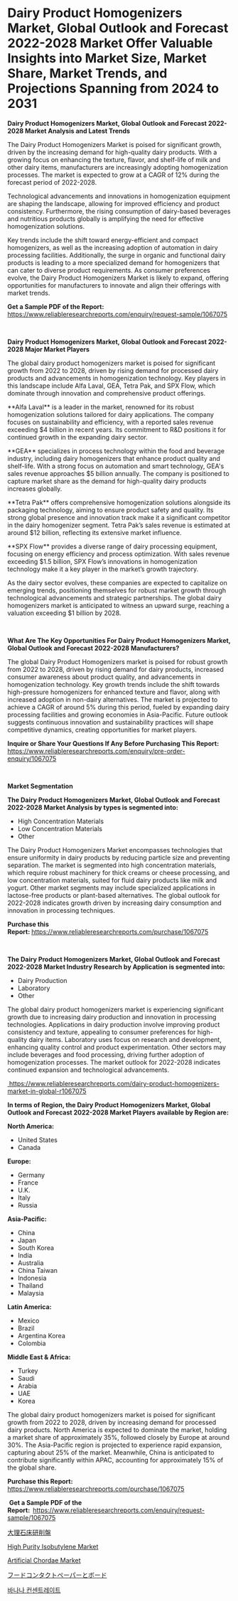 <p><h1>Dairy Product Homogenizers Market, Global Outlook and Forecast 2022-2028 Market Offer Valuable Insights into Market Size, Market Share, Market Trends, and Projections Spanning from 2024 to 2031</h1></p><p><strong>Dairy Product Homogenizers Market, Global Outlook and Forecast 2022-2028 Market Analysis and Latest Trends</strong></p>
<p><p>The Dairy Product Homogenizers Market is poised for significant growth, driven by the increasing demand for high-quality dairy products. With a growing focus on enhancing the texture, flavor, and shelf-life of milk and other dairy items, manufacturers are increasingly adopting homogenization processes. The market is expected to grow at a CAGR of 12% during the forecast period of 2022-2028. </p><p>Technological advancements and innovations in homogenization equipment are shaping the landscape, allowing for improved efficiency and product consistency. Furthermore, the rising consumption of dairy-based beverages and nutritious products globally is amplifying the need for effective homogenization solutions. </p><p>Key trends include the shift toward energy-efficient and compact homogenizers, as well as the increasing adoption of automation in dairy processing facilities. Additionally, the surge in organic and functional dairy products is leading to a more specialized demand for homogenizers that can cater to diverse product requirements. As consumer preferences evolve, the Dairy Product Homogenizers Market is likely to expand, offering opportunities for manufacturers to innovate and align their offerings with market trends.</p></p>
<p><strong>Get a Sample PDF of the Report:&nbsp;</strong> <a href="https://www.reliableresearchreports.com/enquiry/request-sample/1067075">https://www.reliableresearchreports.com/enquiry/request-sample/1067075</a></p>
<p>&nbsp;</p>
<p><strong>Dairy Product Homogenizers Market, Global Outlook and Forecast 2022-2028 Major Market Players</strong></p>
<p><p>The global dairy product homogenizers market is poised for significant growth from 2022 to 2028, driven by rising demand for processed dairy products and advancements in homogenization technology. Key players in this landscape include Alfa Laval, GEA, Tetra Pak, and SPX Flow, which dominate through innovation and comprehensive product offerings.</p><p>**Alfa Laval** is a leader in the market, renowned for its robust homogenization solutions tailored for dairy applications. The company focuses on sustainability and efficiency, with a reported sales revenue exceeding $4 billion in recent years. Its commitment to R&D positions it for continued growth in the expanding dairy sector.</p><p>**GEA** specializes in process technology within the food and beverage industry, including dairy homogenizers that enhance product quality and shelf-life. With a strong focus on automation and smart technology, GEA's sales revenue approaches $5 billion annually. The company is positioned to capture market share as the demand for high-quality dairy products increases globally.</p><p>**Tetra Pak** offers comprehensive homogenization solutions alongside its packaging technology, aiming to ensure product safety and quality. Its strong global presence and innovation track make it a significant competitor in the dairy homogenizer segment. Tetra Pak’s sales revenue is estimated at around $12 billion, reflecting its extensive market influence.</p><p>**SPX Flow** provides a diverse range of dairy processing equipment, focusing on energy efficiency and process optimization. With sales revenue exceeding $1.5 billion, SPX Flow’s innovations in homogenization technology make it a key player in the market’s growth trajectory.</p><p>As the dairy sector evolves, these companies are expected to capitalize on emerging trends, positioning themselves for robust market growth through technological advancements and strategic partnerships. The global dairy homogenizers market is anticipated to witness an upward surge, reaching a valuation exceeding $1 billion by 2028.</p></p>
<p>&nbsp;</p>
<p><strong>What Are The Key Opportunities For Dairy Product Homogenizers Market, Global Outlook and Forecast 2022-2028 Manufacturers?</strong></p>
<p><p>The global Dairy Product Homogenizers market is poised for robust growth from 2022 to 2028, driven by rising demand for dairy products, increased consumer awareness about product quality, and advancements in homogenization technology. Key growth trends include the shift towards high-pressure homogenizers for enhanced texture and flavor, along with increased adoption in non-dairy alternatives. The market is projected to achieve a CAGR of around 5% during this period, fueled by expanding dairy processing facilities and growing economies in Asia-Pacific. Future outlook suggests continuous innovation and sustainability practices will shape competitive dynamics, creating opportunities for market players.</p></p>
<p><strong>Inquire or Share Your Questions If Any Before Purchasing This Report:</strong> <a href="https://www.reliableresearchreports.com/enquiry/pre-order-enquiry/1067075">https://www.reliableresearchreports.com/enquiry/pre-order-enquiry/1067075</a></p>
<p>&nbsp;</p>
<p><strong>Market Segmentation</strong></p>
<p><strong>The Dairy Product Homogenizers Market, Global Outlook and Forecast 2022-2028 Market Analysis by types is segmented into:</strong></p>
<p><ul><li>High Concentration Materials</li><li>Low Concentration Materials</li><li>Other</li></ul></p>
<p><p>The Dairy Product Homogenizers Market encompasses technologies that ensure uniformity in dairy products by reducing particle size and preventing separation. The market is segmented into high concentration materials, which require robust machinery for thick creams or cheese processing, and low concentration materials, suited for fluid dairy products like milk and yogurt. Other market segments may include specialized applications in lactose-free products or plant-based alternatives. The global outlook for 2022-2028 indicates growth driven by increasing dairy consumption and innovation in processing techniques.</p></p>
<p><strong>Purchase this Report:&nbsp;</strong><a href="https://www.reliableresearchreports.com/purchase/1067075">https://www.reliableresearchreports.com/purchase/1067075</a></p>
<p>&nbsp;</p>
<p><strong>The Dairy Product Homogenizers Market, Global Outlook and Forecast 2022-2028 Market Industry Research by Application is segmented into:</strong></p>
<p><ul><li>Dairy Production</li><li>Laboratory</li><li>Other</li></ul></p>
<p><p>The global dairy product homogenizers market is experiencing significant growth due to increasing dairy production and innovation in processing technologies. Applications in dairy production involve improving product consistency and texture, appealing to consumer preferences for high-quality dairy items. Laboratory uses focus on research and development, enhancing quality control and product experimentation. Other sectors may include beverages and food processing, driving further adoption of homogenization processes. The market outlook for 2022-2028 indicates continued expansion and technological advancements.</p></p>
<p><a href="https://www.reliableresearchreports.com/dairy-product-homogenizers-market-in-global-r1067075">&nbsp;https://www.reliableresearchreports.com/dairy-product-homogenizers-market-in-global-r1067075</a></p>
<p><strong>In terms of Region, the Dairy Product Homogenizers Market, Global Outlook and Forecast 2022-2028 Market Players available by Region are:</strong></p>
<p>
    <p> <strong> North America: </strong>
        <ul>
            <li>United States</li>
            <li>Canada</li>
        </ul>
        </p> 
    <p> <strong> Europe: </strong>
        <ul>
            <li>Germany</li>
            <li>France</li>
            <li>U.K.</li>
            <li>Italy</li>
            <li>Russia</li>
        </ul>
        </p> 
    <p> <strong> Asia-Pacific: </strong>
        <ul>
            <li>China</li>
            <li>Japan</li>
            <li>South Korea</li>
            <li>India</li>
            <li>Australia</li>
            <li>China Taiwan</li>
            <li>Indonesia</li>
            <li>Thailand</li>
            <li>Malaysia</li>
        </ul>
        </p> 
    <p> <strong> Latin America: </strong>
        <ul>
            <li>Mexico</li>
            <li>Brazil</li>
            <li>Argentina Korea</li>
            <li>Colombia</li>
        </ul>
        </p> 
    <p> <strong> Middle East & Africa: </strong>
        <ul>
            <li>Turkey</li>
            <li>Saudi</li>
            <li>Arabia</li>
            <li>UAE</li>
            <li>Korea</li>
        </ul>
    </p>
    </p>
<p><p>The global dairy product homogenizers market is poised for significant growth from 2022 to 2028, driven by increasing demand for processed dairy products. North America is expected to dominate the market, holding a market share of approximately 35%, followed closely by Europe at around 30%. The Asia-Pacific region is projected to experience rapid expansion, capturing about 25% of the market. Meanwhile, China is anticipated to contribute significantly within APAC, accounting for approximately 15% of the global share.</p></p>
<p><strong>Purchase this Report: </strong><a href="https://www.reliableresearchreports.com/purchase/1067075">https://www.reliableresearchreports.com/purchase/1067075</a></p>
<p>&nbsp;<strong>Get a Sample PDF of the Report:&nbsp;&nbsp;</strong><a href="https://www.reliableresearchreports.com/enquiry/request-sample/1067075">https://www.reliableresearchreports.com/enquiry/request-sample/1067075</a></p>
<p><strong></strong></p>
<p><p><a href="https://medium.com/@carengczpoe/%E3%82%B0%E3%83%AD%E3%83%BC%E3%83%90%E3%83%AB%E5%A4%A7%E7%90%86%E7%9F%B3%E5%BA%8A%E7%A0%94%E5%89%8A%E6%A9%9F%E5%B8%82%E5%A0%B4%E3%81%AE%E3%83%88%E3%83%AC%E3%83%B3%E3%83%89%E3%81%AB%E9%96%A2%E3%81%99%E3%82%8B%E6%88%A6%E7%95%A5%E7%9A%84%E3%82%A4%E3%83%B3%E3%82%B5%E3%82%A4%E3%83%88-2024-2031-165%E3%83%9A%E3%83%BC%E3%82%B8%E3%81%AB%E3%82%8F%E3%81%9F%E3%81%A3%E3%81%A6%E6%8E%B2%E8%BC%89%E3%81%95%E3%82%8C%E3%82%8B-d28bdfeb8c9f">大理石床研削盤</a></p><p><a href="https://medium.com/@amanda.hamilton54645/strategic-roadmap-global-high-purity-isobutylene-market-insights-and-opportunities-2024-2031-05aa5fb3753a">High Purity Isobutylene Market</a></p><p><a href="https://www.linkedin.com/pulse/artificial-chordae-market-strategic-insights-product-evolution-lwere?trackingId=87FgHnxgSDqER%2FiI3kC4Og%3D%3D">Artificial Chordae Market</a></p><p><a href="https://medium.com/@skylarreilly36/%E3%82%B0%E3%83%AD%E3%83%BC%E3%83%90%E3%83%AB%E9%A3%9F%E5%93%81%E6%8E%A5%E8%A7%A6%E7%94%A8%E7%B4%99%E3%81%8A%E3%82%88%E3%81%B3%E3%83%9C%E3%83%BC%E3%83%89%E5%B8%82%E5%A0%B4%E3%81%AE%E7%8F%BE%E7%8A%B6-2024-2031%E5%B9%B4-%E5%9C%B0%E5%9F%9F-%E8%A3%BD%E5%93%81-%E6%9C%80%E7%B5%82%E7%94%A8%E9%80%94%E5%88%A5%E3%81%AE%E4%BA%88%E6%B8%AC-26850a6f0ae9">フードコンタクトペーパーとボード</a></p><p><a href="https://medium.com/@adsogvwv75/%EC%A0%84-%EC%84%B8%EA%B3%84-%EB%B0%94%EB%82%98%EB%82%98-%EB%86%8D%EC%B6%95%EC%95%A1-%EC%8B%9C%EC%9E%A5-%EC%8B%9C%EC%9E%A5-%EC%A0%90%EC%9C%A0%EC%9C%A8-%EC%8B%9C%EC%9E%A5-%EB%8F%99%ED%96%A5-%EB%B0%8F-%EB%AF%B8%EB%9E%98-%EC%84%B1%EC%9E%A5-%ED%83%90%EC%83%89-ab507eee459e?postPublishedType=initial">바나나 컨센트레이트</a></p></p>